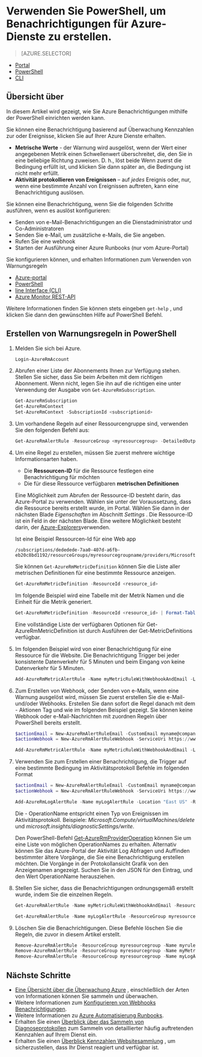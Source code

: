 <properties
    pageTitle="Verwenden Sie zum Erstellen von Benachrichtigungen für Azure Services PowerShell | Microsoft Azure"
    description="Verwenden Sie PowerShell Azure Benachrichtigungen erstellen, die Benachrichtigungen oder Automatisierung auslösen können, wenn die angegebenen Bedingungen erfüllt sind."
    authors="rboucher"
    manager="carolz"
    editor=""
    services="monitoring-and-diagnostics"
    documentationCenter="monitoring-and-diagnostics"/>

<tags
    ms.service="monitoring-and-diagnostics"
    ms.workload="na"
    ms.tgt_pltfrm="na"
    ms.devlang="na"
    ms.topic="article"
    ms.date="10/20/2016"
    ms.author="robb"/>

# <a name="use-powershell-to-create-alerts-for-azure-services"></a>Verwenden Sie PowerShell, um Benachrichtigungen für Azure-Dienste zu erstellen.

> [AZURE.SELECTOR]
- [Portal](insights-alerts-portal.md)
- [PowerShell](insights-alerts-powershell.md)
- [CLI](insights-alerts-command-line-interface.md)

## <a name="overview"></a>Übersicht über

In diesem Artikel wird gezeigt, wie Sie Azure Benachrichtigungen mithilfe der PowerShell einrichten werden kann.  

Sie können eine Benachrichtigung basierend auf Überwachung Kennzahlen zur oder Ereignisse, klicken Sie auf Ihrer Azure Dienste erhalten.

- **Metrische Werte** - der Warnung wird ausgelöst, wenn der Wert einer angegebenen Metrik einen Schwellenwert überschreitet, die, den Sie in eine beliebige Richtung zuweisen. D. h., löst beide Wenn zuerst die Bedingung erfüllt ist, und klicken Sie dann später an, die Bedingung ist nicht mehr erfüllt.    
- **Aktivität protokollieren von Ereignissen** – auf *jedes* Ereignis oder, nur, wenn eine bestimmte Anzahl von Ereignissen auftreten, kann eine Benachrichtigung auslösen.

Sie können eine Benachrichtigung, wenn Sie die folgenden Schritte ausführen, wenn es auslöst konfigurieren:

- Senden von e-Mail-Benachrichtigungen an die Dienstadministrator und Co-Administratoren
- Senden Sie e-Mail, um zusätzliche e-Mails, die Sie angeben.
- Rufen Sie eine webhook
- Starten der Ausführung einer Azure Runbooks (nur vom Azure-Portal)

Sie konfigurieren können, und erhalten Informationen zum Verwenden von Warnungsregeln

- [Azure-portal](insights-alerts-portal.md)
- [PowerShell](insights-alerts-powershell.md)
- [line Interface (CLI)](insights-alerts-command-line-interface.md)
- [Azure Monitor REST-API](https://msdn.microsoft.com/library/azure/dn931945.aspx)


Weitere Informationen finden Sie können stets eingeben ```get-help``` , und klicken Sie dann den gewünschten Hilfe auf PowerShell Befehl.

## <a name="create-alert-rules-in-powershell"></a>Erstellen von Warnungsregeln in PowerShell

1. Melden Sie sich bei Azure.   

    ```PowerShell
    Login-AzureRmAccount

    ```

2. Abrufen einer Liste der Abonnements Ihnen zur Verfügung stehen. Stellen Sie sicher, dass Sie beim Arbeiten mit dem richtigen Abonnement. Wenn nicht, legen Sie ihn auf die richtigen eine unter Verwendung der Ausgabe von `Get-AzureRmSubscription`.

    ```PowerShell
    Get-AzureRmSubscription
    Get-AzureRmContext
    Set-AzureRmContext -SubscriptionId <subscriptionid>
    ```

3.  Um vorhandene Regeln auf einer Ressourcengruppe sind, verwenden Sie den folgenden Befehl aus:

    ```PowerShell
    Get-AzureRmAlertRule -ResourceGroup <myresourcegroup> -DetailedOutput
    ```

4. Um eine Regel zu erstellen, müssen Sie zuerst mehrere wichtige Informationsarten haben. 
    - Die **Ressourcen-ID** für die Ressource festlegen eine Benachrichtigung für möchten
    - Die für diese Ressource verfügbaren **metrischen Definitionen**

    Eine Möglichkeit zum Abrufen der Ressource-ID besteht darin, das Azure-Portal zu verwenden. Wählen sie unter der Voraussetzung, dass die Ressource bereits erstellt wurde, im Portal. Wählen Sie dann in der nächsten Blade *Eigenschaften* im Abschnitt *Settings* . Die Ressource-ID ist ein Feld in der nächsten Blade. Eine weitere Möglichkeit besteht darin, der [Azure-Explorers](https://resources.azure.com/)verwenden.

    Ist eine Beispiel Ressourcen-Id für eine Web app

    ```
    /subscriptions/dededede-7aa0-407d-a6fb-eb20c8bd1192/resourceGroups/myresourcegroupname/providers/Microsoft.Web/sites/mywebsitename
    ```

    Sie können `Get-AzureRmMetricDefinition` können Sie die Liste aller metrischen Definitionen für eine bestimmte Ressource anzeigen.

    ```PowerShell
    Get-AzureRmMetricDefinition -ResourceId <resource_id>
    ```

    Im folgende Beispiel wird eine Tabelle mit der Metrik Namen und die Einheit für die Metrik generiert.

    ```PowerShell
    Get-AzureRmMetricDefinition -ResourceId <resource_id> | Format-Table -Property Name,Unit

    ```
    Eine vollständige Liste der verfügbaren Optionen für Get-AzureRmMetricDefinition ist durch Ausführen der Get-MetricDefinitions verfügbar.


5. Im folgenden Beispiel wird von einer Benachrichtigung für eine Ressource für die Website. Die Benachrichtigung Trigger bei jeder konsistente Datenverkehr für 5 Minuten und beim Eingang von keine Datenverkehr für 5 Minuten.

    ```PowerShell
    Add-AzureRmMetricAlertRule -Name myMetricRuleWithWebhookAndEmail -Location "East US" -ResourceGroup myresourcegroup -TargetResourceId /subscriptions/dededede-7aa0-407d-a6fb-eb20c8bd1192/resourceGroups/myresourcegroupname/providers/Microsoft.Web/sites/mywebsitename -MetricName "BytesReceived" -Operator GreaterThan -Threshold 2 -WindowSize 00:05:00 -TimeAggregationOperator Total -Description "alert on any website activity"

    ```

6. Zum Erstellen von Webhook, oder Senden von e-Mails, wenn eine Warnung ausgelöst wird, müssen Sie zuerst erstellen Sie die e-Mail- und/oder Webhooks. Erstellen Sie dann sofort die Regel danach mit dem - Aktionen Tag und wie im folgenden Beispiel gezeigt. Sie können keine Webhook oder e-Mail-Nachrichten mit zuordnen Regeln über PowerShell bereits erstellt.


    ```PowerShell
    $actionEmail = New-AzureRmAlertRuleEmail -CustomEmail myname@company.com
    $actionWebhook = New-AzureRmAlertRuleWebhook -ServiceUri https://www.contoso.com?token=mytoken

    Add-AzureRmMetricAlertRule -Name myMetricRuleWithWebhookAndEmail -Location "East US" -ResourceGroup myresourcegroup -TargetResourceId /subscriptions/dededede-7aa0-407d-a6fb-eb20c8bd1192/resourceGroups/myresourcegroupname/providers/Microsoft.Web/sites/mywebsitename -MetricName "BytesReceived" -Operator GreaterThan -Threshold 2 -WindowSize 00:05:00 -TimeAggregationOperator Total -Actions $actionEmail, $actionWebhook -Description "alert on any website activity"
    ```


7. Verwenden Sie zum Erstellen einer Benachrichtigung, die Trigger auf eine bestimmte Bedingung im Aktivitätsprotokoll Befehle im folgenden Format

    ```PowerShell
    $actionEmail = New-AzureRmAlertRuleEmail -CustomEmail myname@company.com
    $actionWebhook = New-AzureRmAlertRuleWebhook -ServiceUri https://www.contoso.com?token=mytoken

    Add-AzureRmLogAlertRule -Name myLogAlertRule -Location "East US" -ResourceGroup myresourcegroup -OperationName microsoft.web/sites/start/action -Status Succeeded -TargetResourceGroup resourcegroupbeingmonitored -Actions $actionEmail, $actionWebhook
    ```

    Die - OperationName entspricht einen Typ von Ereignissen im Aktivitätsprotokoll. Beispiele: *Microsoft.Compute/virtualMachines/delete* und *microsoft.insights/diagnosticSettings/write*.

    Den PowerShell-Befehl [Get-AzureRmProviderOperation](https://msdn.microsoft.com/library/mt603720.aspx) können Sie um eine Liste von möglichen OperationNames zu erhalten. Alternativ können Sie das Azure-Portal der Aktivität Log Abfragen und Auffinden bestimmter ältere Vorgänge, die Sie eine Benachrichtigung erstellen möchten. Die Vorgänge in der Protokollansicht Grafik von den Anzeigenamen angezeigt. Suchen Sie in den JSON für den Eintrag, und den Wert OperationName herausziehen.   

8. Stellen Sie sicher, dass die Benachrichtigungen ordnungsgemäß erstellt wurde, indem Sie die einzelnen Regeln.

    ```PowerShell
    Get-AzureRmAlertRule -Name myMetricRuleWithWebhookAndEmail -ResourceGroup myresourcegroup -DetailedOutput

    Get-AzureRmAlertRule -Name myLogAlertRule -ResourceGroup myresourcegroup -DetailedOutput
    ```

9. Löschen Sie die Benachrichtigungen. Diese Befehle löschen Sie die Regeln, die zuvor in diesem Artikel erstellt.

    ```PowerShell
    Remove-AzureRmAlertRule -ResourceGroup myresourcegroup -Name myrule
    Remove-AzureRmAlertRule -ResourceGroup myresourcegroup -Name myMetricRuleWithWebhookAndEmail
    Remove-AzureRmAlertRule -ResourceGroup myresourcegroup -Name myLogAlertRule
    ```

## <a name="next-steps"></a>Nächste Schritte

* [Eine Übersicht über die Überwachung Azure](monitoring-overview.md) , einschließlich der Arten von Informationen können Sie sammeln und überwachen.
* Weitere Informationen zum [Konfigurieren von Webhooks Benachrichtigungen](insights-webhooks-alerts.md).
* Weitere Informationen zu [Azure Automatisierung Runbooks](..\automation\automation-starting-a-runbook.md).
* Erhalten Sie einen [Überblick über das Sammeln von Diagnoseprotokollen](monitoring-overview-of-diagnostic-logs.md) zum Sammeln von detaillierter häufig auftretenden Kennzahlen auf Ihrem Dienst ein.
* Erhalten Sie einen [Überblick Kennzahlen Websitesammlung](insights-how-to-customize-monitoring.md) , um sicherzustellen, dass Ihr Dienst reagiert und verfügbar ist.
